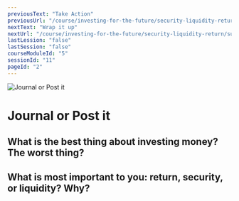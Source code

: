 ```yaml
---
previousText: "Take Action"
previousUrl: "/course/investing-for-the-future/security-liquidity-return/discussion"
nextText: "Wrap it up"
nextUrl: "/course/investing-for-the-future/security-liquidity-return/summary"
lastLession: "false"
lastSession: "false"
courseModuleId: "5"
sessionId: "11"
pageId: "2"
---
```



![Journal or Post it](/assets/img/journal-it.png)
# Journal or Post it

## What is the best thing about investing money? The worst thing?
<sparkle-feed-post assignment-name="What is the best thing about investing money? The worst thing?" ></sparkle-feed-post>


## What is most important to you: return, security, or liquidity? Why?
<sparkle-feed-post assignment-name="What is most important to you: return, security, or liquidity? Why?" ></sparkle-feed-post>

